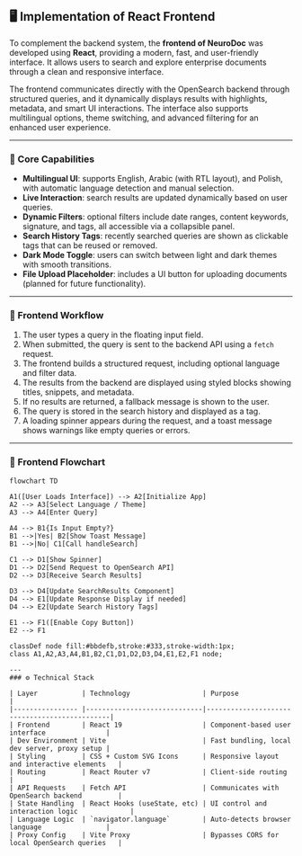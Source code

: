 ## 🖥️ Implementation of React Frontend

To complement the backend system, the **frontend of NeuroDoc** was developed using **React**, providing a modern, fast, and user-friendly interface. It allows users to search and explore enterprise documents through a clean and responsive interface.

The frontend communicates directly with the OpenSearch backend through structured queries, and it dynamically displays results with highlights, metadata, and smart UI interactions. The interface also supports multilingual options, theme switching, and advanced filtering for an enhanced user experience.

---

### 🔧 Core Capabilities

- **Multilingual UI**: supports English, Arabic (with RTL layout), and Polish, with automatic language detection and manual selection.
- **Live Interaction**: search results are updated dynamically based on user queries.
- **Dynamic Filters**: optional filters include date ranges, content keywords, signature, and tags, all accessible via a collapsible panel.
- **Search History Tags**: recently searched queries are shown as clickable tags that can be reused or removed.
- **Dark Mode Toggle**: users can switch between light and dark themes with smooth transitions.
- **File Upload Placeholder**: includes a UI button for uploading documents (planned for future functionality).
---


### 🔄 Frontend Workflow

1. The user types a query in the floating input field.
2. When submitted, the query is sent to the backend API using a `fetch` request.
3. The frontend builds a structured request, including optional language and filter data.
4. The results from the backend are displayed using styled blocks showing titles, snippets, and metadata.
5. If no results are returned, a fallback message is shown to the user.
6. The query is stored in the search history and displayed as a tag.
7. A loading spinner appears during the request, and a toast message shows warnings like empty queries or errors.

---

### 🧭 Frontend Flowchart

```mermaid
flowchart TD

A1([User Loads Interface]) --> A2[Initialize App]
A2 --> A3[Select Language / Theme]
A3 --> A4[Enter Query]

A4 --> B1{Is Input Empty?}
B1 -->|Yes| B2[Show Toast Message]
B1 -->|No| C1[Call handleSearch]

C1 --> D1[Show Spinner]
D1 --> D2[Send Request to OpenSearch API]
D2 --> D3[Receive Search Results]

D3 --> D4[Update SearchResults Component]
D4 --> E1[Update Response Display if needed]
D4 --> E2[Update Search History Tags]

E1 --> F1([Enable Copy Button])
E2 --> F1

classDef node fill:#bbdefb,stroke:#333,stroke-width:1px;
class A1,A2,A3,A4,B1,B2,C1,D1,D2,D3,D4,E1,E2,F1 node;

---
### ⚙️ Technical Stack

| Layer           | Technology                  | Purpose                                      |
|---------------- |-----------------------------|----------------------------------------------|
| Frontend        | React 19                    | Component-based user interface               |
| Dev Environment | Vite                        | Fast bundling, local dev server, proxy setup |
| Styling         | CSS + Custom SVG Icons      | Responsive layout and interactive elements   |
| Routing         | React Router v7             | Client-side routing                          |
| API Requests    | Fetch API                   | Communicates with OpenSearch backend         |
| State Handling  | React Hooks (useState, etc) | UI control and interaction logic             |
| Language Logic  | `navigator.language`        | Auto-detects browser language                |
| Proxy Config    | Vite Proxy                  | Bypasses CORS for local OpenSearch queries   |

